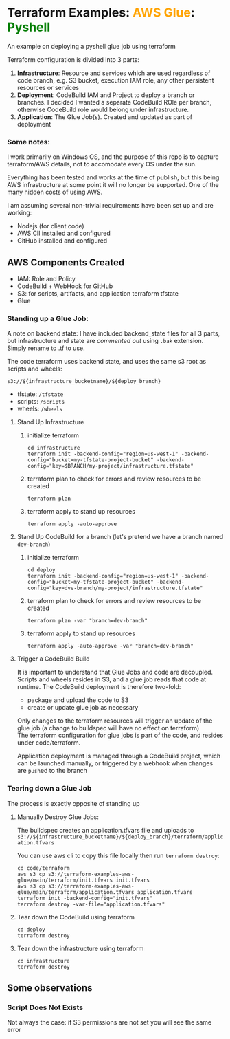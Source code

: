 # Terraform Examples: <span style="color: orange">AWS Glue</span>: <span style="color: green">Pyshell<span/>

An example on deploying a pyshell glue job using terraform

Terraform configuration is divided into 3 parts:
1. **Infrastructure**: Resource and services which are used regardless of code branch, e.g. S3 bucket, execution IAM role, any other persistent resources or services
2. **Deployment**: CodeBuild IAM and Project to deploy a branch or branches. I decided I wanted a separate CodeBuild ROle per branch, otherwise CodeBuild role would belong under infrastructure.
3. **Application**: The Glue Job(s). Created and updated as part of deployment

### Some notes:

I work primarily on Windows OS, and the purpose of this repo is to capture terraform/AWS details, not to accomodate every OS under the sun.

Everything has been tested and works at the time of publish, but this being AWS infrastructure at some point it will no longer be supported. One of the many hidden costs of using AWS.

I am assuming several non-trivial requirements have been set up and are working:
* Nodejs (for client code)
* AWS ClI installed and configured
* GitHub installed and configured

## AWS Components Created

* IAM: Role and Policy
* CodeBuild + WebHook for GitHub 
* S3: for scripts, artifacts, and application terraform tfstate
* Glue

### Standing up a Glue Job:

A note on backend state: I have included backend_state files for all 3 parts, but infrastructure and state are _commented out_ using `.bak` extension. Simply rename to .tf to use.

The code terraform uses backend state, and uses the same s3 root as scripts and wheels:

`s3://${infrastructure_bucketname}/${deploy_branch}`
- tfstate: `/tfstate`
- scripts: `/scripts`
- wheels: `/wheels`

1. Stand Up Infrastructure
   1. initialize terraform
      ```shell
      cd infrastructure
      terraform init -backend-config="region=us-west-1" -backend-config="bucket=my-tfstate-project-bucket" -backend-config="key=$BRANCH/my-project/infrastructure.tfstate"
      ```
   2. terraform plan to check for errors and review resources to be created
      ```shell
      terraform plan
      ``` 
   3. terraform apply to stand up resources
      ```shell
      terraform apply -auto-approve
      ```
2. Stand Up CodeBuild for a branch (let's pretend we have a branch named `dev-branch`)
   1. initialize terraform
      ```shell
      cd deploy
      terraform init -backend-config="region=us-west-1" -backend-config="bucket=my-tfstate-project-bucket" -backend-config="key=dve-branch/my-project/infrastructure.tfstate"
      ```
   2. terraform plan to check for errors and review resources to be created
      ```shell
      terraform plan -var "branch=dev-branch"
      ```
   3. terraform apply to stand up resources
      ```shell
      terraform apply -auto-approve -var "branch=dev-branch"
      ```
3. Trigger a CodeBuild Build
   
    It is important to understand that Glue Jobs and code are decoupled. Scripts and wheels resides in S3, and a glue job reads that code at runtime.
    The CodeBuild deployment is therefore two-fold: 
    * package and upload the code to S3
    * create or update glue job as necessary

    Only changes to the terraform resources will trigger an update of the glue job (a change to buildspec will have no effect on terraform)  
    The terraform configuration for glue jobs is part of the code, and resides under code/terraform.
   
    Application deployment is managed through a CodeBuild project, which can be launched manually, or triggered by a webhook when changes are `push`ed to the branch

### Tearing down a Glue Job

The process is exactly opposite of standing up

1. Manually Destroy Glue Jobs:

   The buildspec creates an application.tfvars file and uploads to `s3://${infrastructure_bucketname}/${deploy_branch}/terraform/application.tfvars`

    You can use aws cli to copy this file locally then run `terraform destroy`:
    ```shell
    cd code/terraform
    aws s3 cp s3://terraform-examples-aws-glue/main/terraform/init.tfvars init.tfvars
    aws s3 cp s3://terraform-examples-aws-glue/main/terraform/application.tfvars application.tfvars
    terraform init -backend-config="init.tfvars" 
    terraform destroy -var-file="application.tfvars"
    ``` 

2. Tear down the CodeBuild using terraform

    ```shell
    cd deploy
    terraform destroy
    ```
 
3. Tear down the infrastructure using terraform

    ```shell
    cd infrastructure
    terraform destroy
    ```

## Some observations

### Script Does Not Exists

Not always the case: if S3 permissions are not set you will see the same error
  
